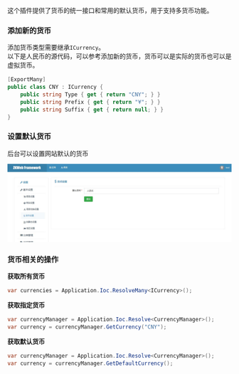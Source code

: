 这个插件提供了货币的统一接口和常用的默认货币，用于支持多货币功能。<br/>

### 添加新的货币

添加货币类型需要继承`ICurrency`。<br/>
以下是人民币的源代码，可以参考添加新的货币，货币可以是实际的货币也可以是虚拟货币。<br/>

``` csharp
[ExportMany]
public class CNY : ICurrency {
	public string Type { get { return "CNY"; } }
	public string Prefix { get { return "¥"; } }
	public string Suffix { get { return null; } }
}
```

### 设置默认货币

后台可以设置网站默认的货币<br/>

![货币设置](../img/currency_settings.jpg)

### 货币相关的操作

**获取所有货币**

```csharp
var currencies = Application.Ioc.ResolveMany<ICurrency>();
```

**获取指定货币**

```csharp
var currencyManager = Application.Ioc.Resolve<CurrencyManager>();
var currency = currencyManager.GetCurrency("CNY");
```

**获取默认货币**

```csharp
var currencyManager = Application.Ioc.Resolve<CurrencyManager>();
var currency = currencyManager.GetDefaultCurrency();
```
